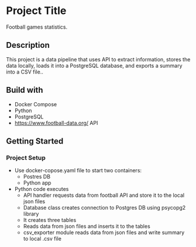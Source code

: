 
# Project Title

Football games statistics.

## Description

This project is a data pipeline that uses API to extract information, stores the data locally, loads it into a PostgreSQL database, and exports a summary into a CSV file..


## Build with

* Docker Compose
* Python
* PostgreSQL
* https://www.football-data.org/ API

## Getting Started
### Project Setup
* Use docker-copose.yaml file to start two containers:
  *   Postres DB
  *   Python app 
* Python code executes
  *   API handler requests data from football API and store it to the local json files
  *   Database class creates connection to Postgres DB using psycopg2 library
  *   It creates three tables
  *   Reads data from json files and inserts it to the tables
  *   csv_exporter module reads data from json files and write summary to local .csv file 




